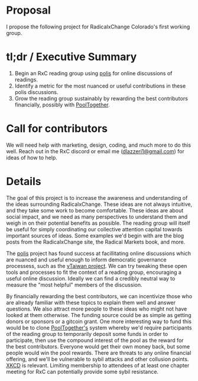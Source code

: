 # Proposal
I propose the following project for RadicalxChange Colorado's first working group. 

# tl;dr / Executive Summary
1) Begin an RxC reading group using [polis](https://pol.is/home) for online discussions of readings.
2) Identify a metric for the most nuanced or useful contributions in these polis discussions. 
3) Grow the reading group sustainably by rewarding the best contributors financially, possibly with [PoolTogether](https://pooltogether.com/). 

# Call for contributors
We will need help with marketing, design, coding, and much more to do this well. Reach out in the RxC discord or email me (dlazzeri1@gmail.com) for ideas of how to help. 
# Details
The goal of this project is to increase the awareness and understanding of the ideas surrounding RadicalxChange. These ideas are not always intuitive, and they take some work to become comfortable. These ideas are about social impact, and we need as many perspectives to understand them and weigh in on their potential benefits as possible. The reading group will itself be useful for simply coordinating our collective attention capital towards important sources of ideas. Some examples we'd begin with are the blog posts from the RadicalxChange site, the Radical Markets book, and more. 

The [polis](https://pol.is/home) project has found success at facillitating online discussions which are nuanced and useful enough to inform democratic governance processess, such as the [vTaiwan project](https://info.vtaiwan.tw/). We can try tweaking these open tools and processes to fit the context of a reading group, encouraging a useful online discussion. Ideally we can find a credibly neutral way to measure the "most helpful" members of the discussion. 

By financially rewarding the best contributors, we can incentivize those who are already familiar with these topics to explain them well and answer questions. We also attract more people to these ideas who might not have looked at them otherwise. The funding source could be as simple as getting donors or sponsors or a gitcoin grant. One more interesting way to fund this would be to clone [PoolTogether's](https://pooltogether.com/) system whereby we'd require participants of the reading group to temporarily deposit some funds in order to participate, then use the compound interest of the pool as the reward for the best contributors. Everyone would get their own money back, but some people would win the pool rewards. There are threats to any online financial offering, and we'll be vulnerable to sybil attacks and other collusion points. [XKCD](https://xkcd.com/810/) is relevant. Limiting membership to attendees of at least one chapter meeting for RxC can potentially provide some sybil resistance. 

